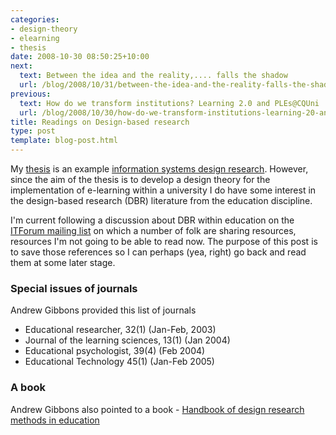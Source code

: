 ```yaml
---
categories:
- design-theory
- elearning
- thesis
date: 2008-10-30 08:50:25+10:00
next:
  text: Between the idea and the reality,.... falls the shadow
  url: /blog/2008/10/31/between-the-idea-and-the-reality-falls-the-shadow/
previous:
  text: How do we transform institutions? Learning 2.0 and PLEs@CQUni
  url: /blog/2008/10/30/how-do-we-transform-institutions-learning-20-and-plescquni/
title: Readings on Design-based research
type: post
template: blog-post.html
---
```

My [thesis](/blog/research/phd-thesis/) is an example [information systems design research](http://ais.affiniscape.com/displaycommon.cfm?an=1&subarticlenbr=279). However, since the aim of the thesis is to develop a design theory for the implementation of e-learning within a university I do have some interest in the design-based research (DBR) literature from the education discipline.

I'm current following a discussion about DBR within education on the [ITForum mailing list](http://it.coe.uga.edu/itforum/) on which a number of folk are sharing resources, resources I'm not going to be able to read now. The purpose of this post is to save those references so I can perhaps (yea, right) go back and read them at some later stage.

### Special issues of journals

Andrew Gibbons provided this list of journals

- Educational researcher, 32(1) (Jan-Feb, 2003)
- Journal of the learning sciences, 13(1) (Jan 2004)
- Educational psychologist, 39(4) (Feb 2004)
- Educational Technology 45(1) (Jan-Feb 2005)

### A book

Andrew Gibbons also pointed to a book - [Handbook of design research methods in education](http://www.amazon.com/Handbook-Design-Research-Methods-Education/dp/0805860592/ref=sr_1_1?ie=UTF8&s=books&qid=1225320467&sr=1-1)